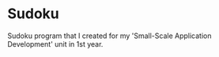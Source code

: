 # Sudoku
Sudoku program that I created for my 'Small-Scale Application Development' unit in 1st year.

